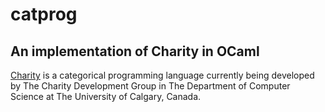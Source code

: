 # catprog
## An implementation of Charity in OCaml

[Charity](http://pll.cpsc.ucalgary.ca/charity1/www/home.html) is a categorical programming language currently being developed by The Charity Development Group in The Department of Computer Science at The University of Calgary, Canada.

